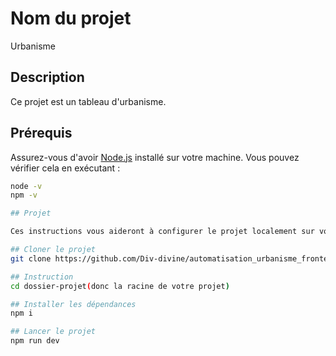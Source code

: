 # Nom du projet
Urbanisme
## Description

Ce projet est un tableau d'urbanisme.

## Prérequis
Assurez-vous d'avoir [Node.js](https://nodejs.org/) installé sur votre machine. Vous pouvez vérifier cela en exécutant :

```bash
node -v
npm -v

## Projet

Ces instructions vous aideront à configurer le projet localement sur votre machine.

## Cloner le projet
git clone https://github.com/Div-divine/automatisation_urbanisme_frontend.git

## Instruction
cd dossier-projet(donc la racine de votre projet)

## Installer les dépendances
npm i

## Lancer le projet
npm run dev

